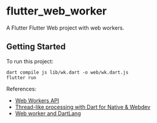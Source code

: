 # flutter_web_worker

A Flutter Flutter Web project with web workers.

## Getting Started

To run this project:

```shell
dart compile js lib/wk.dart -o web/wk.dart.js
flutter run
```

References:

- [Web Workers API](https://developer.mozilla.org/en-US/docs/Web/API/Web_Workers_API)
- [Thread-like processing with Dart for Native & Webdev](https://qiita.com/kyorohiro/items/8dda45cde3078ae42f92)
- [Web worker and DartLang](https://medium.com/@yuankuan/web-worker-and-dart-ef76eab562e6)
